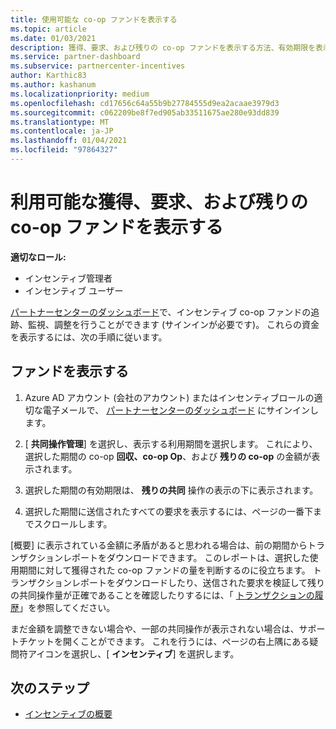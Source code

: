 ```yaml
---
title: 使用可能な co-op ファンドを表示する
ms.topic: article
ms.date: 01/03/2021
description: 獲得、要求、および残りの co-op ファンドを表示する方法、有効期限を表示する方法、および不整合な金額を調整する方法について説明します。
ms.service: partner-dashboard
ms.subservice: partnercenter-incentives
author: Karthic83
ms.author: kashanum
ms.localizationpriority: medium
ms.openlocfilehash: cd17656c64a55b9b27784555d9ea2acaae3979d3
ms.sourcegitcommit: c062209be8f7ed905ab33511675ae280e93dd839
ms.translationtype: MT
ms.contentlocale: ja-JP
ms.lasthandoff: 01/04/2021
ms.locfileid: "97864327"
---
```

# <a name="view-available-earned-claimed-and-remaining-co-op-funds"></a>利用可能な獲得、要求、および残りの co-op ファンドを表示する

**適切なロール:**

- インセンティブ管理者
- インセンティブ ユーザー

[パートナーセンターのダッシュボード](https://partner.microsoft.com/dashboard/)で、インセンティブ co-op ファンドの追跡、監視、調整を行うことができます (サインインが必要です)。 これらの資金を表示するには、次の手順に従います。

## <a name="view-your-funds"></a>ファンドを表示する

1. Azure AD アカウント (会社のアカウント) またはインセンティブロールの適切な電子メールで、 [パートナーセンターのダッシュボード](https://partner.microsoft.com/dashboard/) にサインインします。

2. [ **共同操作管理**] を選択し、表示する利用期間を選択します。 これにより、選択した期間の co-op **回収、co-op Op**、および **残りの co-op** の金額が表示されます。

3. 選択した期間の有効期限は、 **残りの共同** 操作の表示の下に表示されます。  

4. 選択した期間に送信されたすべての要求を表示するには、ページの一番下までスクロールします。

[概要] に表示されている金額に矛盾があると思われる場合は、前の期間からトランザクションレポートをダウンロードできます。 このレポートは、選択した使用期間に対して獲得された co-op ファンドの量を判断するのに役立ちます。 トランザクションレポートをダウンロードしたり、送信された要求を検証して残りの共同操作量が正確であることを確認したりするには、「 [トランザクションの履歴](/partner-center/payout-statement#transaction-history)」を参照してください。

まだ金額を調整できない場合や、一部の共同操作が表示されない場合は、サポートチケットを開くことができます。 これを行うには、ページの右上隅にある疑問符アイコンを選択し、[ **インセンティブ**] を選択します。

## <a name="next-steps"></a>次のステップ

- [インセンティブの概要](incentives-get-started-intro.md)

